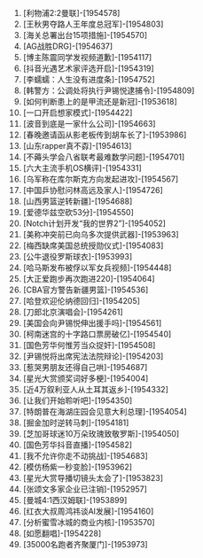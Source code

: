 
1. [利物浦2:2曼联]-[1954578]
1. [王秋男夺路人王年度总冠军]-[1954803]
1. [海关总署出台15项措施]-[1954570]
1. [AG战胜DRG]-[1954637]
1. [博主陈震同学发视频道歉]-[1954117]
1. [抖音光遇艺术家评选开启]-[1954319]
1. [李蠕蠕：人生没有进度条]-[1954752]
1. [韩警方：公调处将执行尹锡悦逮捕令]-[1954809]
1. [如何判断患上的是甲流还是新冠]-[1953618]
1. [一口开启想家模式]-[1954422]
1. [波音到底是一家什么公司]-[1954663]
1. [春晚邀请函从影老板传到胡车长了]-[1953986]
1. [山东rapper真不孬]-[1954613]
1. [不薅头学会八省联考最难数学问题]-[1954701]
1. [六大主流手机OS横评]-[1954331]
1. [乌军称在库尔斯克方向发起进攻]-[1954567]
1. [中国乒协慰问林高远及家人]-[1954726]
1. [山西男篮逆转新疆]-[1954688]
1. [爱德华兹空砍53分]-[1954550]
1. [Notch计划开发“我的世界2”]-[1954052]
1. [美称冲突前已向乌多次提供武器]-[1953963]
1. [梅西缺席美国总统授勋仪式]-[1954083]
1. [公牛退役罗斯球衣]-[1953993]
1. [哈马斯发布被俘以军女兵视频]-[1954448]
1. [大正爱跑步再次跑进220]-[1954064]
1. [CBA官方警告新疆男篮]-[1954536]
1. [哈登欢迎伦纳德回归]-[1954205]
1. [刀郎北京演唱会]-[1954261]
1. [美国会向尹锡悦伸出援手吗]-[1954561]
1. [柯南迷宫的十字路口票房破亿]-[1954540]
1. [国色芳华何惟芳当众捉奸]-[1954508]
1. [尹锡悦将出席宪法法院辩论]-[1954203]
1. [惹哭男朋友还得自己哄]-[1954687]
1. [星光大赏颁奖词好多梗]-[1954004]
1. [近4万叙利亚人从土耳其返乡]-[1954332]
1. [让我们开始聆听吧]-[1954350]
1. [特朗普在海湖庄园会见意大利总理]-[1954054]
1. [掘金加时逆转马刺]-[1954181]
1. [芝加哥球迷10万朵玫瑰致敬罗斯]-[1954050]
1. [国色芳华抖音直播]-[1954582]
1. [我不允许你走不动挑战]-[1954683]
1. [模仿杨紫一秒变脸]-[1953962]
1. [星光大赏导播切镜头太会了]-[1953823]
1. [张颂文多家企业已注销]-[1952957]
1. [曼城4:1西汉姆联]-[1953899]
1. [红衣大叔周鸿祎谈AI发展]-[1954160]
1. [分析蜜雪冰城的商业内核]-[1953570]
1. [如愿翻唱]-[1954228]
1. [35000名跑者齐聚厦门]-[1953973]